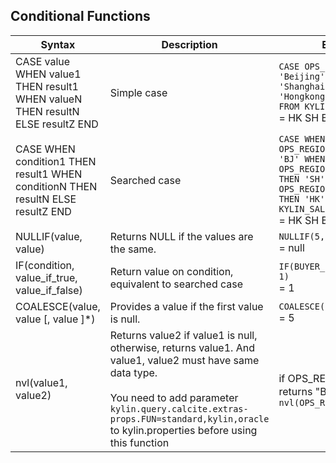## Conditional Functions

| Syntax                                                       | Description                                            | Example                                                      |
| ------------------------------------------------------------ | ------------------------------------------------------ | ------------------------------------------------------------ |
| CASE value WHEN value1 THEN result1 WHEN valueN THEN resultN ELSE resultZ END | Simple case                                            | `CASE OPS_REGION WHEN 'Beijing' THEN 'BJ' WHEN 'Shanghai' THEN 'SH'WHEN 'Hongkong' THEN 'HK' END FROM KYLIN_SALES` <br /> = HK SH BJ |
| CASE WHEN condition1 THEN result1 WHEN conditionN THEN resultN ELSE resultZ END | Searched case                                          | `CASE WHEN OPS_REGION='Beijing'THEN 'BJ' WHEN OPS_REGION='Shanghai' THEN 'SH' WHEN OPS_REGION='Hongkong' THEN 'HK' END FROM KYLIN_SALES`<br /> = HK SH BJ |
| NULLIF(value, value)                                         | Returns NULL if the values are the same.               | `NULLIF(5,5)`<br /> = null                                   |
| IF(condition, value_if_true, value_if_false)                 | Return value on condition, equivalent to searched case | `IF(BUYER_ID IS NULL, 0, 1)`<br />= 1                        |
| COALESCE(value, value [, value ]*)                           | Provides a value if the first value is null.           | `COALESCE(NULL,NULL,5)`<br /> = 5                            |
| nvl(value1, value2)                           | Returns value2 if value1 is null, otherwise, returns value1. And value1, value2 must have same data type. <br /><br />You need to add parameter `kylin.query.calcite.extras-props.FUN=standard,kylin,oracle` to kylin.properties before using this function | if OPS_REGION is null，returns "Beijing"<br />`nvl(OPS_REGION,'Beijing')`                            |

